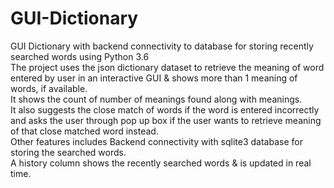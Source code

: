 # GUI-Dictionary
GUI Dictionary with backend connectivity to database for storing recently searched words using Python 3.6  
The project uses the json dictionary dataset to retrieve the meaning of word entered by user in an 
interactive GUI & shows more than 1 meaning of words, if available.  
It shows the count of number of meanings found along with meanings.  
It also suggests the close match of words if the word is entered incorrectly and asks the user through pop up box
if the user wants to retrieve meaning of that close matched word instead.  
Other features includes Backend connectivity with sqlite3 database for storing the searched words.  
A history column shows the recently searched words & is updated in real time.  
